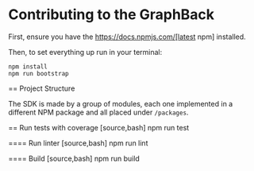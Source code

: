 # Contributing to the GraphBack

First, ensure you have the https://docs.npmjs.com/[latest npm] installed.

Then, to set everything up run in your terminal:

```
npm install
npm run bootstrap
```

== Project Structure

The SDK is made by a group of modules, each one implemented in a different NPM package and all placed under `/packages`.

== Run tests with coverage
[source,bash]
npm run test

==== Run linter
[source,bash]
npm run lint

==== Build
[source,bash]
npm run build